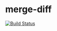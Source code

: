 # merge-diff

[![Build Status](https://travis-ci.org/barakedry/merge-diff.svg)](http://travis-ci.org/barakedry/merge-diff)
